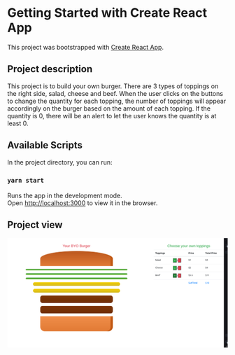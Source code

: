 # Getting Started with Create React App

This project was bootstrapped with [Create React App](https://github.com/facebook/create-react-app).

## Project description

This project is to build your own burger. There are 3 types of toppings on the right side, salad, cheese and beef. When the user clicks on the buttons to change the quantity for each topping, the number of toppings will appear accordingly on the burger based on the amount of each topping. If the quantity is 0, there will be an alert to let the user knows the quantity is at least 0.

## Available Scripts

In the project directory, you can run:

### `yarn start`

Runs the app in the development mode.\
Open [http://localhost:3000](http://localhost:3000) to view it in the browser.

## Project view

![project photo](byo-burger.png)
